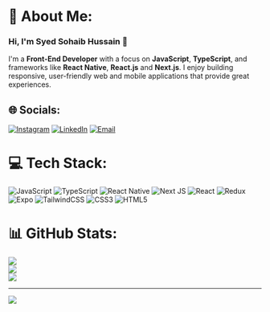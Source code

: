 # 💫 About Me:
### Hi, I'm **Syed Sohaib Hussain** 👋

I'm a **Front-End Developer** with a focus on **JavaScript**, **TypeScript**, and frameworks like **React Native**, **React.js** and **Next.js**. I enjoy building responsive, user-friendly web and mobile applications that provide great experiences.

## 🌐 Socials:
[![Instagram](https://img.shields.io/badge/Instagram-%23E4405F.svg?logo=Instagram&logoColor=white)](https://instagram.com/syedsohaib456) 
[![LinkedIn](https://img.shields.io/badge/LinkedIn-%230077B5.svg?logo=linkedin&logoColor=white)](https://linkedin.com/in/sohaib-hussain456) 
[![Email](https://img.shields.io/badge/Email-D14836?logo=gmail&logoColor=white)](mailto:sohaibhussain456@gmail.com)

# 💻 Tech Stack:
![JavaScript](https://img.shields.io/badge/javascript-%23323330.svg?style=for-the-badge&logo=javascript&logoColor=%23F7DF1E) 
![TypeScript](https://img.shields.io/badge/typescript-%23007ACC.svg?style=for-the-badge&logo=typescript&logoColor=white) 
![React Native](https://img.shields.io/badge/react_native-%2320232a.svg?style=for-the-badge&logo=react&logoColor=%2361DAFB) 
![Next JS](https://img.shields.io/badge/Next-black?style=for-the-badge&logo=next.js&logoColor=white) 
![React](https://img.shields.io/badge/react-%2320232a.svg?style=for-the-badge&logo=react&logoColor=%2361DAFB) 
![Redux](https://img.shields.io/badge/redux-%23593d88.svg?style=for-the-badge&logo=redux&logoColor=white) 
![Expo](https://img.shields.io/badge/expo-%23000000.svg?style=for-the-badge&logo=expo&logoColor=white) 
![TailwindCSS](https://img.shields.io/badge/tailwindcss-%2338B2AC.svg?style=for-the-badge&logo=tailwind-css&logoColor=white) 
![CSS3](https://img.shields.io/badge/css3-%231572B6.svg?style=for-the-badge&logo=css3&logoColor=white) 
![HTML5](https://img.shields.io/badge/html5-%23E34F26.svg?style=for-the-badge&logo=html5&logoColor=white)

# 📊 GitHub Stats:
![](https://github-readme-stats.vercel.app/api?username=SyedSohaib456&theme=dark&hide_border=false&include_all_commits=false&count_private=false)<br/>
![](https://github-readme-streak-stats.herokuapp.com/?user=SyedSohaib456&theme=dark&hide_border=false)<br/>
![](https://github-readme-stats.vercel.app/api/top-langs/?username=SyedSohaib456&theme=dark&hide_border=false&include_all_commits=false&count_private=false&layout=compact)

---
[![](https://visitcount.itsvg.in/api?id=SyedSohaib456&icon=0&color=0)](https://visitcount.itsvg.in)

<!-- Proudly created with GPRM ( https://gprm.itsvg.in ) -->
